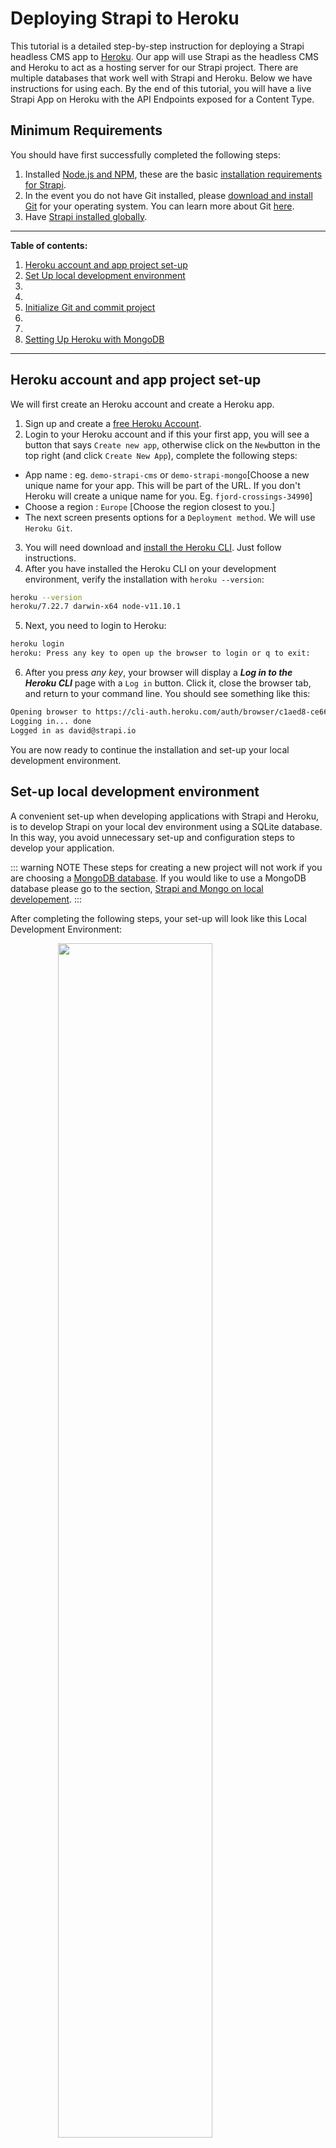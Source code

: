 # Deploying Strapi to Heroku

This tutorial is a detailed step-by-step instruction for deploying a Strapi headless CMS app to [Heroku](https://www.heroku.com/). Our app will use Strapi as the headless CMS and Heroku to act as a hosting server for our Strapi project. There are multiple databases that work well with Strapi and Heroku. Below we have instructions for using each.  By the end of this tutorial, you will have a live Strapi App on Heroku with the API Endpoints exposed for a Content Type. 

## Minimum Requirements

You should have first successfully completed the following steps:

1. Installed [Node.js and NPM](https://nodejs.org/en/), these are the basic [installation requirements for Strapi](/3.x.x/getting-started/install-requirements.html#basic-installation-requirements). 
2. In the event you do not have Git installed, please [download and install Git](https://git-scm.com/downloads) for your operating system. You can learn more about Git [here](https://guides.github.com/introduction/git-handbook/).
3. Have [Strapi installed globally](/3.x.x/step-by-step-tutorials/install-strapi-globally.html#install-strapi-globally).

---

**Table of contents:**

1. [Heroku account and app project set-up](#heroku-account-and-app-project-set-up)
2. [Set Up local development environment](#set-up-local-development-environment)
3. 
4. 
5. [Initialize Git and commit project](#initialize-git-and-commit-project)
6. 
7. 
8. [Setting Up Heroku with MongoDB](#setting-up-heroku-and-mongodb-atlas)

---

## Heroku account and app project set-up 

We will first create an Heroku account and create a Heroku app. 

1. Sign up and create a [free Heroku Account](https://www.heroku.com/). 
2. Login to your Heroku account and if this your first app, you will see a button that says `Create new app`, otherwise click on the `New`button in the top right (and click `Create New App`), complete the following steps:
  - App name : eg. `demo-strapi-cms` or `demo-strapi-mongo`[Choose a new unique name for your app.  This will be part of the URL. If you don't Heroku will create a unique name for you. Eg. `fjord-crossings-34990`] 
  - Choose a region : `Europe` [Choose the region closest to you.]
  - The next screen presents options for a `Deployment method`. We will use `Heroku Git`. 
3. You will need download and [install the Heroku CLI](https://devcenter.heroku.com/articles/heroku-cli). Just follow instructions.
4. After you have installed the Heroku CLI on your development environment, verify the installation with `heroku --version`:

```bash 
heroku --version
heroku/7.22.7 darwin-x64 node-v11.10.1 
```

5. Next, you need to login to Heroku:

```bash
heroku login
heroku: Press any key to open up the browser to login or q to exit:
```

6. After you press _any key_, your browser will display a **_Log in to the Heroku CLI_** page with a `Log in` button. Click it, close the browser tab, and return to your command line. You should see something like this:

```bash
Opening browser to https://cli-auth.heroku.com/auth/browser/c1aed8-ce66-41ae-9fbc-5c742359
Logging in... done
Logged in as david@strapi.io
```

You are now ready to continue the installation and set-up your local development environment.

## Set-up local development environment




















A convenient set-up when developing applications with Strapi and Heroku, is to develop Strapi on your local dev environment using a SQLite database. In this way, you avoid unnecessary set-up and configuration steps to develop your application. 

::: warning NOTE
These steps for creating a new project will not work if you are choosing a [MongoDB database](#strapi-and-mongodb). If you would like to use a MongoDB database please go to the section, [Strapi and Mongo on local developement](#strapi-and-mongodb). 
:::



After completing the following steps, your set-up will look like this Local Development Environment:

<img src="../assets/heroku-strapi-tutorial/strapi-database-api-local.png" width="70%" style="display: block; margin: auto;">

You will have Strapi installed on your computer and the relationship looks like this.  Strapi "talks" to a database (SQLite) and, with permissions properly set, your API routes are exposed to your browser at [localhost:1337](http://localhost:1337/).



### 1. Create a new project

Navigate to your `Projects/` directory. Enter the following command to create a Strapi Quick Start project. We will call this project `cms`, and Strapi will automatically create a project folder with the `/cms/` name. 

```bash
strapi new cms --quickstart
```

::: warning NOTE
Using the `--quickstart` flag will install Strapi using a [SQLite](https://www.sqlite.org/index.html) database. You leave off the flag to locally install a different database in your development environment.
:::

This will open your default browser to the Welcome page that creates an admin user.

### 2. Create an admin user

The first user you create is the root user for your project. This user has all privileges and access rights. You will need to fill in the form of the following fields:

   - **Username**, create a username, eg. `paulbocuse`
   - **Password**, create a unique password
   - **Email address**, used for account recovery
   - Check **Receive news**, this is optional, but recommended
   - Click the **Ready to Start** button

You are now ready to proceed to initializing Git and committing your project to Git.  

## Initialize Git and commit project

1. Navigate to your `Project/` directory for this Strapi project and make your commit.

```bash title:Desktop/Projects/cms
cd cms
git init
Initialized empty Git repository in /Projects/cms/.git/
git add .
git commit -am "Initial commit"
    ... 
 create mode 100644 plugins/users-permissions/models/User.js
 create mode 100644 plugins/users-permissions/models/User.settings.json
 create mode 100644 plugins/users-permissions/package.json
 create mode 100644 plugins/users-permissions/services/Jwt.js
 create mode 100644 plugins/users-permissions/services/Providers.js
 create mode 100644 plugins/users-permissions/services/User.js
 create mode 100644 plugins/users-permissions/services/UsersPermissions.js
 create mode 100644 public/index.html
 create mode 100644 public/robots.txt
 create mode 100644 public/uploads/.gitkeep
 create mode 100755 server.js
strapi:cms david$ 

```




## Strapi and PostgreSQL 

At this time, you should have completed the [minimum requirement steps](#minimum-requirements). You should have also completed the [Strapi installation](#_1-create-a-new-project) with a SQLite database for your local development environment.  You should have a working Strapi project you can log into at [Strapi login](http://localhost:1337/admin/plugins/users-permissions/auth/login).



## Strapi and MongoDB

At this time, you should have completed the [minimum requirement steps](#minimum-requirements). After that you should have completed the steps in the [Connect Strapi to MongoDB locally](/3.x.x/step-by-step-tutorials/connect-to-mongoDB-locally.html) tutorial. You should have a working Strapi project you can log into at [Strapi login](http://localhost:1337/admin/plugins/users-permissions/auth/login).

You are now ready to create your free [MongoDB Atlas free 512 MB](https://www.mongodb.com/download-center) account and database. After that, we will return to Heroku and your Strapi CMS project.

### 1. Create a MongoDB Atlas account and set-up a MongoDB cluster

We will create a database that we can use in production and access from Heroku. Which means you will have a development database on your local computer and a production-similar database on MongoDB Atlas. (You do not want to be developing on your project and be connected to your actual live database). 

We will set-up a database on a MongoDB Atlas free 512 MB account, which will be similar to an actual production environment. 

(If you get lost or have questions, please review the official [MongoDB Atlas Documentation](https://docs.atlas.mongodb.com/getting-started/).)

1. Sign-up for a [free MongoDB Atlas account](https://www.mongodb.com/cloud/atlas). 
    - Log in to your account.
    - At your dashboard, click `Build a Cluster`, then from the pop-up, `Build my first cluster`.  Note: If you have already created a cluster on this account, you click on `Build a New Cluster`, in the top right.
    - Choose a **Cloud Provider & Region**. We will choose **AWS**, now scroll down and  set the **Region**, notice that some Regions do not have a _free tier_. Choose a region nearest the region you _set-up earlier for Heroku_.       <-----  **TODO: FIX THIS REFERENCE** 
    - Then continue to scroll down and select the **Cluster Tier**. We will select **Shared Sandbax**.
    - Lastly, and at the botto, name your **Cluster Name**, we will use `Strapi-Heroku`
    - Click the green `Create Cluster` button. You will get a message that says, "Your cluster is being created..."

2. After your **Cluster** has been created, go ahead and click on the `Security` tab (next to `Overview`):
    - Click the green `+ ADD NEW USER` button: 
        - Enter a `username` : eg. `paulbocuse` 
        - Enter a `password` : eg. `mySecretPassword` create a unique password for your project
        - Under `User Privileges` ensure **`Read and write to any database`**, is selected. Then click `Add User` to save.

  **NOTE:** This `username` and `password` is needed later when we connect Heroku to MongoDB Atlas.

3. Now that you have added a `user`, we need to whitelist your IP address. Under `Security`, click to `IP Whitelist`. 
    - Click the green `+ ADD IP ADDRESS`
        - Next click `ALLOW ACCESS FROM ANYWHERE`. **Note:** For a real or permanent project you would create a 'Whitelist Entry', for your office IP address and another entry for Heroku.  
        - Click `Confirm`. Then wait until the status turns from `Pending` to `Active`.

4. We should test the **MongoDB** connection from your command line. In this way we will know that your database is ready and available to be accessed by Strapi and Heroku. Click back to the `Overview` tab in your dashboard. 
    - Click `CONNECT` and then `Connect with the Mongo Shell`. **Note:** You should have Mongo Shell installed as above.
    - Click `I have the Mongo Shell installed`, and the dropdown should say `3.6 or later`
    - Click to `Copy` button to copy the command to your clipboard.
    - Paste the command into your command line, and enter your password. (Did you use [special characters](https://docs.atlas.mongodb.com/troubleshoot-connection/#special-characters-in-connection-string-password) in your password?) 
    - You should get messages like this: 

```bash
2019-03-26T17:10:51.389+0100 I NETWORK  [ReplicaSetMonitor-TaskExecutor] Successfully connected to clustercmsstrapiheroku-shard-00-00-o606o.mongodb.net:27017 (1 connections now open to clustercmsstrapiheroku-shard-00-00-o606o.mongodb.net:27017 with a 5 second timeout)
Implicit session: session { "id" : UUID("S0567173-T8cD-R9-Ad4b-P9ba2f8c4-If8") }
MongoDB server version: 4.0.6
Error while trying to show server startup warnings: user is not allowed to do action [getLog] on [admin.]
MongoDB Enterprise ClusterCMSStrapiHeroku-shard-0:PRIMARY>

```
If you got the above message, you are ready to continue. If not, please consult the [MongoDB Atlas troubleshooting documentation](https://dochub.mongodb.org/core/atlas-connection-troubleshooting).






Now that your MongoDB Atlas database is set-up and working, we need to record five parameters located in your Atlas dashboard and then we will be ready to configure Strapi to work with your new database.

We need these five parameters for the Heroku configuration settings: **Database Username**, **Database Password**, **Database Port**, **Database Host** and **Database Name**.

Let's locate each one and copy them to a notepad or text editor for later. 

1 **Database Name**, this is the _lowercase_ name of the Cluster Name we chose in MongDB Atlas, in this case,

  _strapi-heroku_

2. **Database Username**, this is the username we created earlier, in this case,

  _paulbocuse_

3. **Database Password**, this is the password we created earlier, in this case,

  _mySecretPassword_

Click into your Clusters. Here you will see a Dashboard with different options and usage charts. 

4. **Database Port**, we have nothing to locate for the port.  In fact, in Heroku it will just be _empty_. 

5. **Database Host** - This requires the following steps:

    - From your Dashboard, under `Overview`, Click `CONNECT` and then `Connect Your Application`.
    - Under **Choose your driver version**, select **DRIVER** as `Node.js` and **VERSION** as `2.2.12 or later`
    - You will see something like this (under **Connection String Only**):
      
      _`mongodb://paulbocuse:<password>@strapi-heroku-shard-00-00-o777o.mongodb.net:27017,strapi-heroku-shard-00-01-o606o.mongodb.net:27017,strapi-heroku-shard-00-02-o606o.mongodb.net:27017/test?ssl=true&replicaSet=Strapi-Heroku-shard-0&authSource=admin&retryWrites=true`_

      We are interested in everything **AFTER** the **@** symbol.  So in this case,

      _`strapi-heroku-shard-00-00-o777o.mongodb.net:27017,strapi-heroku-shard-00-01-o606o.mongodb.net:27017,strapi-heroku-shard-00-02-o606o.mongodb.net:27017/test?ssl=true&replicaSet=Strapi-Heroku-shard-0&authSource=admin&retryWrites=true`_

      This is our **Database Host** variable.  

Please keep these five MongoDB Atlas database variables for your account ready and available.  We will need them shortly to











### 2. Configure Strapi to work with a MongoDB Atlas database

We have to configure Strapi to connect all the database requirements that MongoDB Atlas needs.  We will add some option parameters to our `database.json` file found in `/Projects/cms/config/environments/database.json`.

In your code editor, open `/config/environments/production/database.json`.  These are your database connection settings.  We need to add a two `options` settings. 

The `package.json` file, initially looks like this:

```js
{
  "defaultConnection": "default",
  "connections": {
    "default": {
      "connector": "strapi-hook-mongoose",
      "settings": {
        "client": "mongo",
        "host": "${process.env.DATABASE_HOST || '127.0.0.1'}",
        "port": "${process.env.DATABASE_PORT || 27017}",
        "database": "${process.env.DATABASE_NAME || 'strapi'}",
        "username": "${process.env.DATABASE_USERNAME || ''}",
        "password": "${process.env.DATABASE_PASSWORD || ''}"
      },
      "options": {}
    }
  }
}
```

Change `options`, to include the following.  Then save the file.

```js
      "options": {
        "authenticationDatabase": "admin",
        "ssl": true
      }
    }
```

We are now ready to commit our changes. From the root `Projects/cms` folder, use the following commands:  <---- **FIX THIS ALSO GIT INIT**

```bash
git add .
git commit -am "Added environment options to production/database.json"
```

We are now ready to deploy our local Strapi project to our existing Heroku project.


### 3. Deploy Strapi to Heroku

We will now  deploy our existing **Strapi CMS project** to our existing **Heroku project**.   **FIX THIS NEEDS TO FOLLOW HEROKU APP INSTALL**

1. Navigate to the `cms/` project root. Now we will add this local Git repository (our project files) to the existing Heroku app. I named my project `demo-strapi-cms`. You will need your Heroku app name for the next steps:

```bash
heroku git:remote -a demo-strapi-cms     // CHANGE demo-strapi-cms to YOUR APP NAME
```

2. Now we need to push the Strapi files to Heroku and we do this with `git push heroku master` from the command line and you should see something like this:

```bash
git push heroku master

Counting objects: 1926, done.
Delta compression using up to 8 threads.
Compressing objects: 100% (1854/1854), done.
Writing objects: 100% (1926/1926), 15.23 MiB | 4.93 MiB/s, done.
Total 1926 (delta 199), reused 0 (delta 0)
remote: Compressing source files... done.
remote: Building source:
...
remote: -----> Compressing...
remote:        Done: 86.4M
remote: -----> Launching...
remote:        Released v3
remote:        https://demo-strapi-cms.herokuapp.com/ deployed to Heroku
remote: 
remote: Verifying deploy... done.
To https://git.heroku.com/demo-strapi-cms.git
 * [new branch]      master -> master
```

### Configure Heroku with MongoDB Atlas

2. Now let`s [log back into Heroku](https://id.heroku.com/login). You should see your app listed in the dashboard. Go ahead and click on it. We will now configure Heroku to access the MongoDB Atlas database you already created.

Go ahead:
- Click on `Settings`, and next to `Config Vars`, click on the button that says, `Reveal Config Vars`.
- You will need to add five values that correspond to you `package.json` file and you **MongoDB Atlas** settings.  The five values are:

|  KEY | VALUE  |  
|---|---|
| DATABASE_NAME | **strapi-heroku**  |   
| DATABASE_USERNAME  | **paulbocuse**  |   
| DATABASE_PASSWORD   | **mySecretPassword**  |   
| DATABASE_PORT  |   |
| DATABASE_HOST  | **strapi-heroku-shard-00-00-o777o.mongodb.net:27017,strapi-heroku-shard-00-01-o606o.mongodb.net:27017,strapi-heroku-shard-00-02-o606o.mongodb.net:27017/test?ssl=true&replicaSet=Strapi-Heroku-shard-0&authSource=admin&retryWrites=true**  |   

**Note:** Please replace these above values with the actual values of your accounts.


3. Open app

You should now be able to see your app in the browser. 
- Click back to `Overview`
- Click the `Open app`

If you see the Strapi **Welcome.** page for your app, you have correctly set-up, configured and deployed your Strapi project using MongoDB Atlas on Heroku!

You can now create an admin user by click on the `/admin` from the **Welcome page.**







===================================
===================================










##  COPY Strapi and Mongo on Local Development

At this time, if you have completed 1-4 above, you have Strapi and MongoDB installed on your computer and the relationship looks like this.  Strapi "talks" to MongoDB and your API routes are exposed to your browser at [localhost:1337](http://localhost:1337/). 


You will keep this basic installation, here on your local development environment for _development purposes_. Eventually, you will add a front-end framework. These front-end frameworks will interact with Strapi and the browsers. 

![Strapi and MongoDB with a front-end library](../assets/heroku-strapi-tutorial/strapi-mongo-local-frontend.png 'Strapi and Mongo with a Frontend Locally')

## Setting up Heroku and MongoDB Atlas

After this tutorial our Strapi, Heroku and MongoDB Atlas project will look like this:

![Strapi, Heroku and MongoDB Atlas project](../assets/heroku-strapi-tutorial/strapi-atlas-heroku.png 'Strapi, Heroku and MongoDB Atlas project')



### Deploy Strapi to Heroku







---
---






mongodb+srv://paulbocuse:Password123%21@clustercmsstrapiheroku-o606o.mongodb.net/test?retryWrites=true

**Note:** we recommend you to suffix the database's name with your current environment (eg. cms-_development_ or cms-_production_).
        
NODE_ENV=production npm start in command to set the env variable as Heroku 
